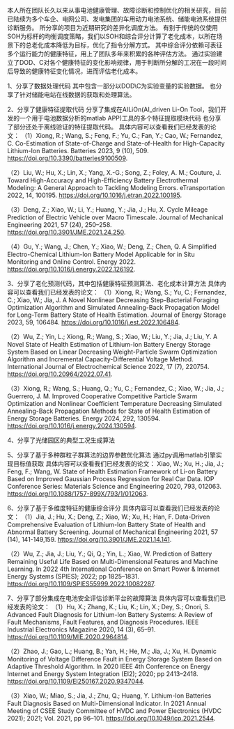 本人所在团队长久以来从事电池健康管理、故障诊断和控制优化的相关研究，目前已陆续为多个车企、电网公司、发电集团的车用动力电池系统、储能电池系统提供诊断服务。
所分享的项目为近期研究的差异化调度方法。
有别于传统的仅使用SOH为标杆的均衡调度策略，我们以SOH和综合评分计算了老化成本，以所在场景下的总老化成本降低为目标，优化了指令分解方式。
其中综合评分依赖可表征多个运行能力的健康特征，用上了团队多年来积累的各种评估方法。
通过实验建立了DOD、C对各个健康特征的变化影响规律，用于判断所分解的工况在一段时间后导致的健康特征变化情况，进而评估老化成本。

1、分享了数据处理代码
其中包含一部分以DOD\C为实验变量的实验数据。
也分享了针对储能电站在线数据的获取和处理算法。
	
2、分享了健康特征提取代码
分享了集成在AILiOn(AI_driven Li-On Tool，我们开发的一个用于电池数据分析的matlab APP)工具的多个特征提取模块代码
也分享了部分还处于离线验证的特征提取代码。
具体内容可以查看我们已经发表的论文：
（1）Xiong, R.; Wang, S.; Feng, F.; Yu, C.; Fan, Y.; Cao, W.; Fernandez, C. Co-Estimation of State-of-Charge and State-of-Health for High-Capacity Lithium-Ion Batteries. Batteries 2023, 9 (10), 509. https://doi.org/10.3390/batteries9100509.

（2）Liu, W.; Hu, X.; Lin, X.; Yang, X.-G.; Song, Z.; Foley, A. M.; Couture, J. Toward High-Accuracy and High-Efficiency Battery Electrothermal Modeling: A General Approach to Tackling Modeling Errors. eTransportation 2022, 14, 100195. https://doi.org/10.1016/j.etran.2022.100195.

（3）Deng, Z.; Xiao, W.; Li, Y.; Huang, Y.; Jia, J.; Hu, X. Cycle Mileage Prediction of Electric Vehicle over Macro Timescale. Journal of Mechanical Engineering 2021, 57 (24), 250–258. https://doi.org/10.3901/JME.2021.24.250.

（4）Gu, Y.; Wang, J.; Chen, Y.; Xiao, W.; Deng, Z.; Chen, Q. A Simplified Electro-Chemical Lithium-Ion Battery Model Applicable for in Situ Monitoring and Online Control. Energy 2022. https://doi.org/10.1016/j.energy.2022.126192.

3、分享了老化预测代码，其中包括健康特征预测算法、老化成本计算方法
具体内容可以查看我们已经发表的论文：
（1）Xiong, R.; Wang, S.; Yu, C.; Fernandez, C.; Xiao, W.; Jia, J. A Novel Nonlinear Decreasing Step-Bacterial Foraging Optimization Algorithm and Simulated Annealing-Back Propagation Model for Long-Term Battery State of Health Estimation. Journal of Energy Storage 2023, 59, 106484. https://doi.org/10.1016/j.est.2022.106484.

（2）Wu, Z.; Yin, L.; Xiong, R.; Wang, S.; Xiao, W.; Liu, Y.; Jia, J.; Liu, Y. A Novel State of Health Estimation of Lithium-Ion Battery Energy Storage System Based on Linear Decreasing Weight-Particle Swarm Optimization Algorithm and Incremental Capacity-Differential Voltage Method. International Journal of Electrochemical Science 2022, 17 (7), 220754. https://doi.org/10.20964/2022.07.41.

（3）Xiong, R.; Wang, S.; Huang, Q.; Yu, C.; Fernandez, C.; Xiao, W.; Jia, J.; Guerrero, J. M. Improved Cooperative Competitive Particle Swarm Optimization and Nonlinear Coefficient Temperature Decreasing Simulated Annealing-Back Propagation Methods for State of Health Estimation of Energy Storage Batteries. Energy 2024, 292, 130594. https://doi.org/10.1016/j.energy.2024.130594.

4、分享了光储园区的典型工况生成算法


5、分享了基于多种群粒子群算法的边界参数优化算法
通过py调用matlab引擎实现目标值获取
具体内容可以查看我们已经发表的论文：
Xiao, W.; Xu, H.; Jia, J.; Feng, F.; Wang, W. State of Health Estimation Framework of Li-on Battery Based on Improved Gaussian Process Regression for Real Car Data. IOP Conference Series: Materials Science and Engineering 2020, 793, 012063. https://doi.org/10.1088/1757-899X/793/1/012063.

6、分享了基于多维度特征的健康综合评分
具体内容可以查看我们已经发表的论文：
（1）Jia, J.; Hu, X.; Deng, Z.; Xiao, W.; Xu, H.; Han, F. Data-Driven Comprehensive Evaluation of Lithium-Ion Battery State of Health and Abnormal Battery Screening. Journal of Mechanical Engineering 2021, 57 (14), 141-149,159. https://doi.org/10.3901/JME.2021.14.141.

（2）Wu, Z.; Jia, J.; Liu, Y.; Qi, Q.; Yin, L.; Xiao, W. Prediction of Battery Remaining Useful Life Based on Multi-Dimensional Features and Machine Learning. In 2022 4th International Conference on Smart Power & Internet Energy Systems (SPIES); 2022; pp 1825–1831. https://doi.org/10.1109/SPIES55999.2022.10082287.

7、分享了部分集成在电池安全评估诊断平台的故障算法
具体内容可以查看我们已经发表的论文：
（1）Hu, X.; Zhang, K.; Liu, K.; Lin, X.; Dey, S.; Onori, S. Advanced Fault Diagnosis for Lithium-Ion Battery Systems: A Review of Fault Mechanisms, Fault Features, and Diagnosis Procedures. IEEE Industrial Electronics Magazine 2020, 14 (3), 65–91. https://doi.org/10.1109/MIE.2020.2964814.

（2）Zhao, J.; Gao, L.; Huang, B.; Yan, H.; He, M.; Jia, J.; Xu, H. Dynamic Monitoring of Voltage Difference Fault in Energy Storage System Based on Adaptive Threshold Algorithm. In 2020 IEEE 4th Conference on Energy Internet and Energy System Integration (EI2); 2020; pp 2413–2418. https://doi.org/10.1109/EI250167.2020.9347044.

（3）Xiao, W.; Miao, S.; Jia, J.; Zhu, Q.; Huang, Y. Lithium-Ion Batteries Fault Diagnosis Based on Multi-Dimensional Indicator. In 2021 Annual Meeting of CSEE Study Committee of HVDC and Power Electronics (HVDC 2021); 2021; Vol. 2021, pp 96–101. https://doi.org/10.1049/icp.2021.2544.
